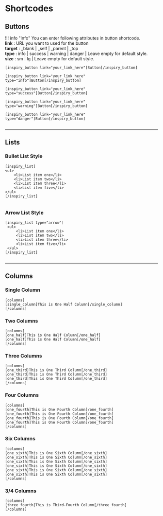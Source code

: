 # Shortcodes

## Buttons

!!! info "Info"
    You can enter following attributes in button shortcode.<br/>
    <strong>link</strong> : URL you want to used for the button<br/>
    <strong>target</strong> : _blank | _self | _parent | _top<br/>
    <strong>type</strong> : info | success | warning | danger | Leave empty for default style.<br/>
    <strong>size</strong> : sm | lg | Leave empty for default style.
<p></p>

    [inspiry_button link="your_link_here"]Button[/inspiry_button]

    [inspiry_button link="your_link_here" type="info"]Button[/inspiry_button]
    
    [inspiry_button link="your_link_here" type="success"]Button[/inspiry_button]
    
    [inspiry_button link="your_link_here" type="warning"]Button[/inspiry_button]
    
    [inspiry_button link="your_link_here" type="danger"]Button[/inspiry_button]
    
<img src="../images/misc/buttons.png" alt="">
    
<hr>

## Lists

### Bullet List Style
  
    [inspiry_list]
    <ul>
        <li>List item one</li>
        <li>List item two</li>
        <li>List item three</li>
        <li>List item five</li>
    </ul>
    [/inspiry_list]
    
<img src="../images/misc/list-1.png" alt="">
    
### Arrow List Style 
    
    [inspiry_list type="arrow"]
     <ul>
         <li>List item one</li>
         <li>List item two</li>
         <li>List item three</li>
         <li>List item five</li>
     </ul>
    [/inspiry_list]

<img src="../images/misc/list-2.png" alt="">

<hr>

## Columns

### Single Column

    [columns]
    [single_column]This is One Half Column[/single_column]
    [/columns]

### Two Columns

    [columns]
    [one_half]This is One Half Column[/one_half]
    [one_half]This is One Half Column[/one_half]
    [/columns]

### Three Columns

    [columns]
    [one_third]This is One Third Column[/one_third]
    [one_third]This is One Third Column[/one_third]
    [one_third]This is One Third Column[/one_third]
    [/columns]

### Four Columns

    [columns]
    [one_fourth]This is One Fourth Column[/one_fourth]
    [one_fourth]This is One Fourth Column[/one_fourth]
    [one_fourth]This is One Fourth Column[/one_fourth]
    [one_fourth]This is One Fourth Column[/one_fourth]
    [/columns]

### Six Columns

    [columns]
    [one_sixth]This is One Sixth Column[/one_sixth]
    [one_sixth]This is One Sixth Column[/one_sixth]
    [one_sixth]This is One Sixth Column[/one_sixth]
    [one_sixth]This is One Sixth Column[/one_sixth]
    [one_sixth]This is One Sixth Column[/one_sixth]
    [one_sixth]This is One Sixth Column[/one_sixth]
    [/columns]

### 3/4 Columns

    [columns]
    [three_fourth]This is Third-Fourth Column[/three_fourth]
    [/columns]
